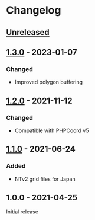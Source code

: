 # Changelog

## [Unreleased]

## [1.3.0] - 2023-01-07
### Changed
- Improved polygon buffering

## [1.2.0] - 2021-11-12
### Changed
- Compatible with PHPCoord v5

## [1.1.0] - 2021-06-24
### Added
- NTv2 grid files for Japan

## 1.0.0 - 2021-04-25
Initial release

[Unreleased]: https://github.com/dvdoug/PHPCoordAsia/compare/v1.3.0...HEAD
[1.3.0]: https://github.com/dvdoug/PHPCoordAsia/compare/v1.2.0...v1.3.0
[1.2.0]: https://github.com/dvdoug/PHPCoordAsia/compare/v1.1.0...v1.2.0
[1.1.0]: https://github.com/dvdoug/PHPCoordAsia/compare/v1.0.0...v1.1.0
